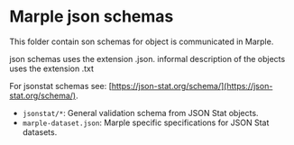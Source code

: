 # Marple json schemas

This folder contain son schemas for object is communicated in Marple.

json schemas uses the extension .json.
informal description of the objects uses the extension .txt

For jsonstat schemas see: [https://json-stat.org/schema/](https://json-stat.org/schema/).

- `jsonstat/*`: General validation schema from JSON Stat objects.
- `marple-dataset.json`: Marple specific specifications for JSON Stat datasets. 